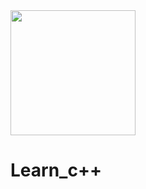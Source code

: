 <img src="https://download.logo.wine/logo/C%2B%2B/C%2B%2B-Logo.wine.png" with="400" height="200"/>

# Learn_c++
